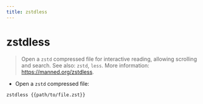 ```yaml
---
title: zstdless
---
```

# zstdless

> Open a `zstd` compressed file for interactive reading, allowing scrolling and search.
> See also: `zstd`, `less`.
> More information: <https://manned.org/zstdless>.

- Open a `zstd` compressed file:

`zstdless {{path/to/file.zst}}`
